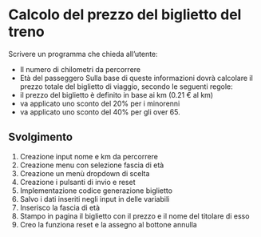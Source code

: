 Calcolo del prezzo del biglietto del treno
===
Scrivere un programma che chieda all’utente:
- Il numero di chilometri da percorrere
- Età del passeggero
Sulla base di queste informazioni dovrà calcolare il prezzo totale del biglietto di viaggio, secondo le seguenti regole:
- il prezzo del biglietto è definito in base ai km (0.21 € al km)
- va applicato uno sconto del 20% per i minorenni
- va applicato uno sconto del 40% per gli over 65.
## Svolgimento
1. Creazione input nome e km da percorrere
2. Creazione menu con selezione fascia di età
3. Creazione un menù dropdown di scelta
4. Creazione i pulsanti di invio e reset
5. Implementazione codice generazione biglietto
6. Salvo i dati inseriti negli input in delle variabili
7. Inserisco la fascia di età
8. Stampo in pagina il biglietto con il prezzo e il nome del titolare di esso
9. Creo la funziona reset e la assegno al bottone annulla